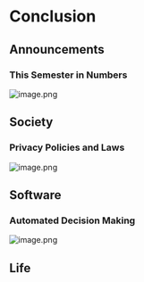 # Conclusion
## Announcements
### This Semester in Numbers
![image.png](https://s2.loli.net/2025/02/11/fdwanJGNVhqjy3F.png)
## Society
### Privacy Policies and Laws
![image.png](https://s2.loli.net/2025/02/11/j4FNk9DH58Qixrh.png)
## Software
### Automated Decision Making
![image.png](https://s2.loli.net/2025/02/11/ySKuEZHFnwq3lh1.png)
## Life